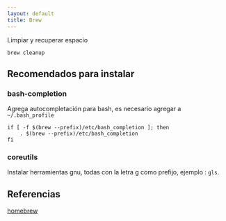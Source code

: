 ```yaml
---
layout: default
title: Brew
---
```


Limpiar y recuperar espacio

    brew cleanup

## Recomendados para instalar

<script src="https://gist.github.com/juanpabloaj/1177435.js"></script>

### bash-completion
Agrega autocompletación para bash, es necesario agregar a `~/.bash_profile`

    if [ -f $(brew --prefix)/etc/bash_completion ]; then
        . $(brew --prefix)/etc/bash_completion
    fi

### coreutils
Instalar herramientas gnu, todas con la letra g como prefijo, ejemplo : `gls`.

## Referencias

[homebrew](http://mxcl.github.com/homebrew/)  
